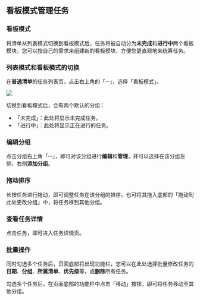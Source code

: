 ## 看板模式管理任务

### 看板模式

将清单从列表模式切换到看板模式后，任务将被自动分为**未完成**和**进行中**两个看板模块，您可以按自己的需求来组建新的看板模块，方便您更直观地来统筹任务。

### 列表模式和看板模式的切换

在**普通清单**的任务列表页，点击右上角的「···」，选择「看板模式」。

![](企业微信截图_7a14a882-c00b-42f4-9260-7a2f7236abb3.png)

切换到看板模式后，会有两个默认的分组：

* 「未完成」：此处将显示未完成任务。
* 「进行中」：此处将显示正在进行的任务。


### 编辑分组

点击分组右上角「···」，即可对该分组进行**编辑**和**管理**，并可以选择在该分组左侧、右侧**添加分组**。

### 拖动排序

长按任务进行拖动，即可调整任务在该分组的排序。也可将其拖入底部的「拖动到此处更改分组」中，将任务移到其他分组。

### 查看任务详情

点击任务，即可进入任务详情页。

### 批量操作

同时勾选多个任务后，页面底部将出现功能栏，您可以在此处选择批量修改任务的**日期**、**分组**、**所属清单**、**优先级**等，或**删除**所有任务。

勾选多个任务后，在页面底部的功能栏中点击「移动」按钮，即可将任务移动至其他分组。

